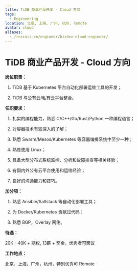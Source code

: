 ```yaml
---
title: TiDB 商业产品开发 - Cloud 方向
tags:
  - Engineering
location: 北京, 上海, 广州, 杭州, Remote
avatar: cloud
aliases:
  - /recruit-cn/engineer/bizdev-cloud-engineer/
---
```


# TiDB 商业产品开发 - Cloud 方向

**岗位职责：**

1. TiDB 基于 Kubernetes 平台自动化部署运维工具的开发；

2. TiDB 与公有云/私有云平台整合。

**任职要求：**

1. 扎实的编程能力，熟悉 C/C++/Go/Rust/Python 一种编程语言；

2. 对容器技术有较深入的了解；

3. 熟悉 Swarm/Mesos/Kubernetes 等容器编排系统中至少一种；

4. 熟练使用 Linux；

5. 具备大型分布式系统监控、分析和故障排查等相关经验；

6. 有国内外公有云平台使用和运维经验；

7. 良好的沟通能力和技巧。

**加分项：**

1. 熟悉 Ansible/Saltstack 等自动化部署工具；

2. 为 Docker/Kubernetes 贡献过代码；

3. 熟悉 BGP，Overlay 网络。

**待遇：**

20K - 40K + 期权, 13薪 + 奖金，优秀者可面议

**工作地点：**

北京，上海，广州，杭州，特别优秀可 Remote
